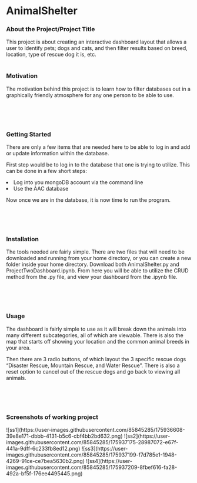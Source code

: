 # AnimalShelter
<h3>About the Project/Project Title</h3>
<p>This project is about creating an interactive dashboard layout that allows a user to identify pets; dogs and cats, and then filter results based on breed, location, type of rescue dog it is, etc.</p?
<br>
<br>
<br>
<h3>Motivation</h3>
<p>The motivation behind this project is to learn how to filter databases out in a graphically friendly atmosphere for any one person to be able to use. </p>
<br>
<br>
<br>
<h3>Getting Started</h3>
<p>There are only a few items that are needed here to be able to log in and add or update information within the database. 

First step would be to log in to the database that one is trying to utilize. This can be done in a few short steps:
<li>Log into you mongoDB account via the command line
<li>Use the AAC database 
<p>Now once we are in the database, it is now time to run the program. </p>
<br>
<br>
<br>
<h3>Installation</h3>
<p>The tools needed are fairly simple. There are two files that will need to be downloaded and running from your home directory, or you can create a new folder inside your home directory. Download both AnimalShelter.py and ProjectTwoDashboard.ipynb. From here you will be able to utilize the CRUD method from the .py file, and view your dashboard from the .ipynb file.</p>
<br>
<br>
<br>
<h3>Usage</h3>
<p>The dashboard is fairly simple to use as it will break down the animals into many different subcategories, all of which are viewable. There is also the map that starts off showing your location and the common animal breeds in your area. </p>
<p>Then there are 3 radio buttons, of which layout the 3 specific rescue dogs “Disaster Rescue, Mountain Rescue, and Water Rescue”. There is also a reset option to cancel out of the rescue dogs and go back to viewing all animals.</p>
<br>
<br>
<br>
<h3>Screenshots of working project</h3>
![ss1](https://user-images.githubusercontent.com/85845285/175936608-39e8e171-dbbb-4131-b5c6-cbf4bb2bd632.png)
![ss2](https://user-images.githubusercontent.com/85845285/175937175-28987072-e67f-441a-9dff-6c233fb8ed12.png)
![ss3](https://user-images.githubusercontent.com/85845285/175937199-f7d785e1-1948-4269-91ce-ce7bea5630b2.png)
![ss4](https://user-images.githubusercontent.com/85845285/175937209-8fbef616-fa28-492a-bf5f-176ee4495445.png)



